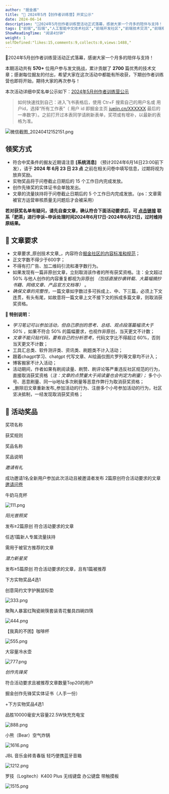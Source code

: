```yaml
---
author: "掘金酱"
title: "🎉 2024年5月【创作者训练营】开奖公示"
date: 2024-06-14
description: "🎉2024年5月创作者训练营活动正式落幕，感谢大家一个月多的陪伴与支持！ 本期活动共有 570+ 位用户参与发文挑战，累计贡献了 2700 篇优秀的技术文章；感谢每位掘友的付出"
tags: ["前端","后端","人工智能中文技术社区","前端开发社区","前端技术交流","前端框架教程","JavaScript 学习资源","CSS 技巧与最佳实践","HTML5 最新动态","前端工程师职业发展","开源前端项目","前端技术趋势"]
ShowReadingTime: "阅读4分钟"
weight: 1
selfDefined:"likes:15,comments:9,collects:0,views:1488,"
---
```

🎉2024年5月创作者训练营活动正式落幕，感谢大家一个月多的陪伴与支持！

本期活动共有 **570+** 位用户参与发文挑战，累计贡献了 **2700** 篇优秀的技术文章；感谢每位掘友的付出，希望大家在这次活动中都能有所收获，下期创作者训练营也即将开始，期待大家的再次参与！

本次活动详细中奖名单公示如下：[2024年5月创作者训练营公示](https://link.juejin.cn?target=https%3A%2F%2Fbytedance.larkoffice.com%2Fsheets%2FUiL4sgEcahWKh6tmPgxchQEunqe%3Fsheet%3DcBdI4m "https://bytedance.larkoffice.com/sheets/UiL4sgEcahWKh6tmPgxchQEunqe?sheet=cBdI4m")

> 如何快速找到自己：进入飞书表格后，使用 Ctr+F 搜索自己的用户名或 用户id，选择“所有工作表”（ 用户 id 即掘金主页 [juejin.cn/XXXXXX](https://juejin.cn/XXXXXX "https://juejin.cn/XXXXXX") 最后的一串数字）。之前打开过本表同学请刷新表单，奖项或有增补，以最新的表格为准。

![微信截图_20240412152151.png](/images/jueJin/cce10c571afa4d3.png)

领奖方式
----

*   符合中奖条件的掘友近期请注意 **\[系统消息\]** （预计2024年6月14日23:00前下发），请于 **2024 年 6月 23 日 23 点** 之前在相关问卷中填写信息，过期将视为放弃奖励。
*   实物奖品将于问卷截止日期后的 15 个工作日内完成发放。
*   创作先锋奖的实体证书会单独发出。
*   文章的流量扶持将于问卷截止日期后的 5 个工作日内完成发放。（ps：文章需被官方运营审核质量无问题后才会被采用）

**若对获奖名单有疑问，请先自查文章，确认符合下面活动要求后，可 [点击链接](https://juejin.cn/user/3993066355827454 "https://juejin.cn/user/3993066355827454") 联系「肥茶」进行申诉~申诉处理时间2024年6月17日-2024年6月21日，过时维持原结果。**

🌟 文章要求
-------

*   文章要求_原创技术文章_，内容符合[掘金社区的内容标准和规范](https://juejin.cn/book/6844733795329900551/section/6844733795380232199 "https://juejin.cn/book/6844733795329900551/section/6844733795380232199")；
*   正文字数不得少于600字；
*   不得有打广告、加二维码引流和凑字数行为。
*   如果发现有一篇非原创文章，立刻取消该作者的所有获奖资格。注：全文超过 50% 与他人创作的内容重复都视为非原创 _（包括直接抄袭转载、大篇幅摘抄书籍、网络文章、产品官方文档等）_ 。
*   _确保文章的完整性_，一篇文章如字数过多可拆成上、中、下三篇，必须上下文连贯，有头有尾，如故意将一篇文章上文不接下文的拆成多篇文章，则取消获奖资格。

**👀 特别说明：**

*   _学习笔记可以参加活动，但自己原创的思考、总结、观点段落篇幅须大于 50%_ ，如果不符合 50% 的篇幅要求，也视作非原创，当天更文不计数；
*   _文章不能只贴代码，要有自己的分析思考_，代码文字比不得超过 60%，否则当天更文不计数；
*   工具汇总类、软件测评类、资讯类、刷题类不计入活动；
*   跟着chagpt学习、chatgpt 代写文章、AI绘画仅图片罗列等文章均不计入；
*   博客搬家不计入活动；
*   活动期间，作者如果有刷阅读量、刷赞、刷评论等严重违反社区规范的行为，直接取消获奖资格（_注：文章的点赞量大于阅读量也会判定为刷量）；_ 多个小号、恶意刷量、同一ip地址多次刷量等恶意作弊行为取消获奖资格；
*   _删除旧文章重新发布_参加活动的行为、注册多个小号参加活动的行为，社区坚决抵制，一经发现取消获奖资格；

🎁 活动奖品
-------

奖项名称

获奖规则

奖品名称

奖品说明

_邀请有礼_

成功邀请1名全新用户参加此次活动且被邀请者发布 2篇原创符合活动要求的文章[邀请问卷](https://link.juejin.cn?target=https%3A%2F%2Fwenjuan.larkoffice.com%2Fm%3Ft%3DsomfkvQLqXVi-4hv7 "https://wenjuan.larkoffice.com/m?t=somfkvQLqXVi-4hv7")

牛奶马克杯

![111.png](/images/jueJin/f8cc53a24d7a48c.png)

_阳光普照奖_

发布≥2篇原创 符合活动要求的文章

任选1篇新人专属流量扶持

需用于被官方推荐的文章

_潜力新星奖_

发布≥5篇原创 符合活动要求的文章，且有1篇被推荐

下方实物奖品4选1

创意简约文字护腕鼠标垫

![333.png](/images/jueJin/2a686d4f144e47e.png)

聚陶人暴富红陶瓷碗筷套装青花餐具四碗四筷

![444.png](/images/jueJin/1e8d6a3a95ec4b2.png)

【我真的不困】咖啡杯

![555.png](/images/jueJin/eccb9d1a6988458.png)

大容量冷水壶

![777.png](/images/jueJin/6b057db74e384ae.png)

_创作先锋奖_

符合活动要求且被推荐文章数量Top20的用户

掘金创作先锋奖实体证书（人手一份）

+下方实物奖品4选1

品胜10000毫安大容量22.5W快充充电宝

![888.png](/images/jueJin/c45e78cdeb5f42c.png)

小熊（Bear）空气炸锅

![1616.png](/images/jueJin/c54e0aac02474b8.png)

JBL 音乐金砖青春版 轻巧便携蓝牙音箱

![1212.png](/images/jueJin/4d1ca959aa0b469.png)

罗技（Logitech）K400 Plus 无线键盘 办公键盘 带触摸板

![1515.png](/images/jueJin/dfdf25f9ce164a0.png)